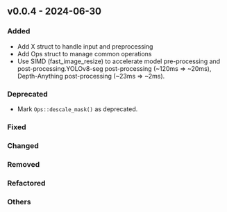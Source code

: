 ## v0.0.4 - 2024-06-30

### Added

- Add X struct to handle input and preprocessing  
- Add Ops struct to manage common operations
- Use SIMD (fast_image_resize) to accelerate model pre-processing and post-processing.YOLOv8-seg post-processing (~120ms => ~20ms), Depth-Anything post-processing (~23ms => ~2ms).

### Deprecated
- Mark `Ops::descale_mask()` as deprecated.


### Fixed 

### Changed

### Removed 

### Refactored

### Others
